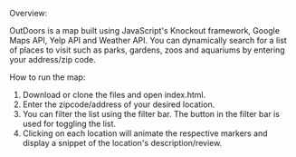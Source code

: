 
Overview:

OutDoors is a map built using JavaScript's Knockout framework, Google Maps API, Yelp API and Weather API. 
You can dynamically search for a list of places to visit such as parks, gardens, zoos and aquariums by entering
your address/zip code. 

How to run the map:

1. Download or clone the files and open index.html. 
2. Enter the zipcode/address of your desired location.
3. You can filter the list using the filter bar. The button in the filter bar is used for toggling the list.
4. Clicking on each location will animate the respective markers and display a snippet of the location's description/review.

